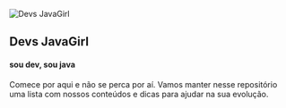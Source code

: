 
![Devs JavaGirl](https://drive.google.com/file/d/1XmxGjWgp9tYyHS8YmSTvIadgT4bEaNYE/view?usp=sharing)
 
## Devs JavaGirl

#### sou dev, sou java

Comece por aqui e não se perca por aí. Vamos manter nesse repositório uma lista com nossos conteúdos e dicas para ajudar na sua evolução.
